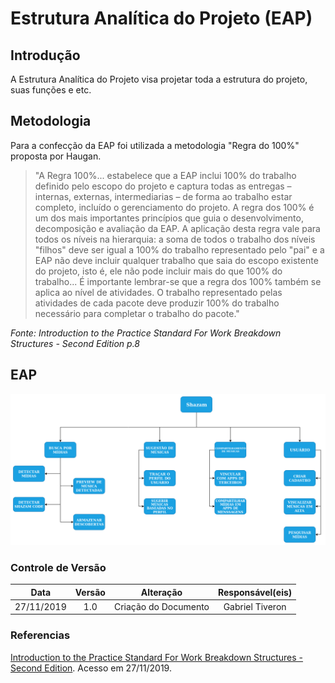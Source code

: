# Estrutura Analítica do Projeto (EAP)

## Introdução

A Estrutura Analítica do Projeto visa projetar toda a estrutura do projeto, suas funções e etc.

## Metodologia

Para a confecção da EAP foi utilizada a metodologia "Regra do 100%" proposta por Haugan. 
> "A Regra 100%... estabelece que a EAP inclui 100% do trabalho definido pelo escopo do projeto e captura todas as entregas – internas, externas, intermediarias – de forma ao trabalho estar completo, incluído o gerenciamento do projeto. A regra dos 100% é um dos mais importantes princípios que guia o desenvolvimento, decomposição e avaliação da EAP. A aplicação desta regra vale para todos os níveis na hierarquia: a soma de todos o trabalho dos níveis "filhos" deve ser igual a 100% do trabalho representado pelo "pai" e a EAP não deve incluir qualquer trabalho que saia do escopo existente do projeto, isto é, ele não pode incluir mais do que 100% do trabalho... É importante lembrar-se que a regra dos 100% também se aplica ao nível de atividades. O trabalho representado pelas atividades de cada pacote deve produzir 100% do trabalho necessário para completar o trabalho do pacote."

<i>Fonte: Introduction to the Practice Standard For Work Breakdown Structures - Second Edition p.8</i>

## EAP

![EAP](../assets/img/EAP.png)

### Controle de Versão

|Data|Versão|Alteração|Responsável(eis)|
|:--:|:----:|:-------:|:--------------:|
|27/11/2019|1.0|Criação do Documento|Gabriel Tiveron|

### Referencias

[Introduction to the Practice Standard For Work Breakdown Structures - Second Edition](http://www.ucipfg.com/Repositorio/MAP/MAPD-05/BLOQUE-ACADEMICO/UNIDAD2/WBS.pdf). Acesso em 27/11/2019.
